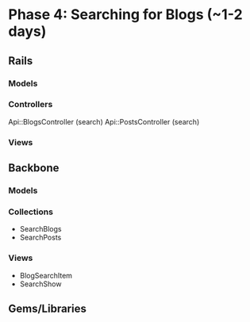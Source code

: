 # Phase 4: Searching for Blogs (~1-2 days)

## Rails
### Models

### Controllers
Api::BlogsController (search)
Api::PostsController (search)

### Views

## Backbone
### Models

### Collections
* SearchBlogs
* SearchPosts

### Views
* BlogSearchItem
* SearchShow

## Gems/Libraries
